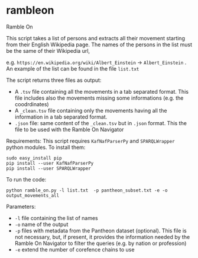 # rambleon
Ramble On

This script takes a list of persons and extracts all their movement starting from their English Wikipedia page.
The names of the persons in the list must be the same of their Wikipedia url, 

e.g. `https://en.wikipedia.org/wiki/Albert_Einstein` -> `Albert_Einstein` . An example of the list can be found in the file `list.txt`

The script returns three files as output:
* A `.tsv` file containing all the movements in a tab separated format. This file includes also the movements missing some informations (e.g. the coodrdinates)
* A `_clean.tsv` file containing only the movements having all the information in a tab separated format. 
* `.json` file: same content of the `_clean.tsv` but in `.json` format. This the file to be used with the Ramble On Navigator


Requirements:
This script requires `KafNafParserPy` and `SPARQLWrapper` python modules.
To install them:
```
sudo easy_install pip
pip install --user KafNafParserPy 
pip install --user SPARQLWrapper
```

To run the code:
```
python ramble_on.py -l list.txt  -p pantheon_subset.txt -e -o output_movements_all
```

Parameters:
* `-l`  file containing the list of names
* `-o`  name of the output
* `-p` files with metadata from the Pantheon dataset (optional). This file is not necessary, but, if present, it provides the information needed by the Ramble On Navigator to filter the queries (e.g. by nation or profession)
* `-e`  extend the number of corefence chains to use
